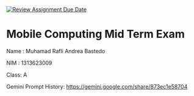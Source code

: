 [![Review Assignment Due Date](https://classroom.github.com/assets/deadline-readme-button-22041afd0340ce965d47ae6ef1cefeee28c7c493a6346c4f15d667ab976d596c.svg)](https://classroom.github.com/a/88Jgrsmc)
# Mobile Computing Mid Term Exam
Name : Muhamad Rafli Andrea Bastedo

NIM  : 1313623009

Class:  A

Gemini Prompt History: https://gemini.google.com/share/873ec1e58704

